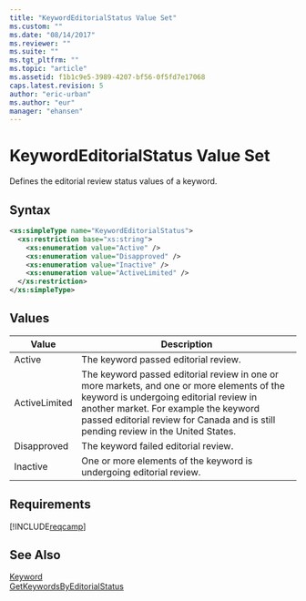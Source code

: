 ```yaml
---
title: "KeywordEditorialStatus Value Set"
ms.custom: ""
ms.date: "08/14/2017"
ms.reviewer: ""
ms.suite: ""
ms.tgt_pltfrm: ""
ms.topic: "article"
ms.assetid: f1b1c9e5-3989-4207-bf56-0f5fd7e17068
caps.latest.revision: 5
author: "eric-urban"
ms.author: "eur"
manager: "ehansen"
---
```

# KeywordEditorialStatus Value Set
Defines the editorial review status values of a keyword.

## Syntax

```xml
<xs:simpleType name="KeywordEditorialStatus">
  <xs:restriction base="xs:string">
    <xs:enumeration value="Active" />
    <xs:enumeration value="Disapproved" />
    <xs:enumeration value="Inactive" />
    <xs:enumeration value="ActiveLimited" />
  </xs:restriction>
</xs:simpleType>
```

## Values

|Value|Description|
|---------|---------------|
|Active|The keyword passed editorial review.|
|ActiveLimited|The keyword passed editorial review in one or more markets, and one or more elements of the keyword is undergoing editorial review in another market. For example the keyword passed editorial review for Canada and is still pending review in the United States.|
|Disapproved|The keyword failed editorial review.|
|Inactive|One or more elements of the keyword is undergoing editorial review.|

## Requirements
[!INCLUDE[reqcamp](../campaign-api/includes/reqcamp.md)]
## See Also
[Keyword](../campaign-api/keyword-data-object.md)  
[GetKeywordsByEditorialStatus](../campaign-api/getkeywordsbyeditorialstatus-service-operation.md)  

